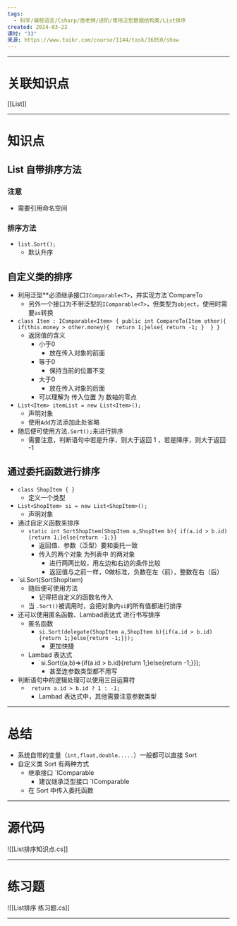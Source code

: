 ```yaml
---
tags:
  - 科学/编程语言/Csharp/唐老狮/进阶/常用泛型数据结构类/List排序
created: 2024-03-22
课时: "33"
来源: https://www.taikr.com/course/1144/task/36050/show
---
```


---
# 关联知识点

[[List]]

---
# 知识点

## List 自带排序方法

### 注意

- 需要引用命名空间
### 排序方法

- `list.Sort();`
	- 默认升序
## 自定义类的排序

- 利用泛型**必须继承接口`IComparable<T>`，并实现方法`CompareTo
	- 另外一个接口为不带泛型的`IComparable<T>`，但类型为`object`，使用时需要`as`转换
- `class Item : IComparable<Item> { public int CompareTo(Item other){ if(this.money > other.money){  return 1;}else{ return -1; }  } }`
	- 返回值的含义
		- 小于0
			- 放在传入对象的前面
		- 等于0
			- 保持当前的位置不变
		- 大于0
			- 放在传入对象的后面
		- 可以理解为 传入位置 为 数轴的零点
- `List<Item> itemList = new List<Item>();`
	- 声明对象
	- 使用`Add`方法添加此处省略
- 随后便可使用方法`.Sort();`来进行排序
	- 需要注意，判断语句中若是升序，则大于返回 1 ，若是降序，则大于返回 -1
## 通过委托函数进行排序

- `class ShopItem { }`
	- 定义一个类型
- `List<ShopItem> si = new List<ShopItem>();`
	- 声明对象
- 通过自定义函数来排序
	- `static int SortShopItem(ShopItem a,ShopItem b){ if(a.id > b.id){return 1;}else{return -1;}}`
		- 返回值、参数（泛型）要和委托一致
		- 传入的两个对象 为列表中 的两对象
			- 进行两两比较，用左边和右边的条件比较
			- 返回值与之前一样，0做标准，负数在左（前），整数在右（后）
- `si.Sort(SortShopItem)
	- 随后便可使用方法
		- 记得把自定义的函数名传入
	- 当 `.Sort()`被调用时，会把对象内`si`的所有值都进行排序
- 还可以使用匿名函数、Lambad表达式 进行书写排序
	- 匿名函数
		- `si.Sort(delegate(ShopItem a,ShopItem b){if(a.id > b.id){return 1;}else{return -1;}});`
			- 更加快捷
	- Lambad 表达式
		- `si.Sort((a,b)=>{if(a.id > b.id){return 1;}else{return -1;}});
			- 甚至连参数类型都不用写
- 判断语句中的逻辑处理可以使用三目运算符
	- ` return a.id > b.id ? 1 : -1;`
		- Lambad 表达式中，其他需要注意参数类型



---
# 总结

- 系统自带的变量（`int,float,double.....`）一般都可以直接 Sort
- 自定义类 Sort 有两种方式
	- 继承接口 `IComparable 
		- 建议继承泛型接口 `IComparable<T>
	- 在 Sort 中传入委托函数

---
# 源代码

![[List排序知识点.cs]]

---
# 练习题

![[List排序 练习题.cs]]

---

